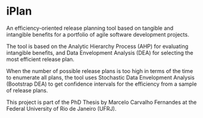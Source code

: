 # iPlan
An efficiency-oriented release planning tool based on tangible and intangible benefits for a portfolio of agile software development projects.

The tool is based on the Analytic Hierarchy Process (AHP) for evaluating intangible benefits, and Data Envelopment Analysis (DEA) for selecting the most efficient release plan.

When the number of possible release plans is too high in terms of the time to enumerate all plans, the tool uses Stochastic Data Envelopment Analysis (Bootstrap DEA) to get confidence intervals for the efficiency from a sample of release plans.

This project is part of the PhD Thesis by Marcelo Carvalho Fernandes at the Federal University of Rio de Janeiro (UFRJ).
